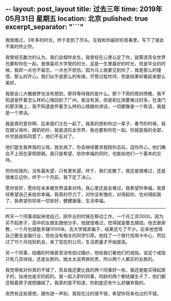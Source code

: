 --
layout: post_layout
title: 过去三年
time: 2019年05月31日 星期五
location: 北京
pulished: true
excerpt_separator: "```"
---


 我很难过，3年多的时光，终于走到了尽头。在我和你最好的青春里，写下了彼此不美的终止符。

 我曾经无数次的认为，我们会相伴余生。我曾经在心里认定了你，就算违背全世界也要和你在一起。我很喜欢大学里的时光，这是一生里最好的时光，但是毕业的时候，我却一点也不留恋，一点也不悲伤。因为马上就要见到你了，我是那么的憧憬，那么的开心。我们似乎是那么的有缘，尽管过程坎坷，但是结果却看起来那么美好。

 我那会儿大概做梦也没有想到，即将等待我的是什么。那个下雨的周四傍晚，我不知道是怀着怎么样的心情回到了广州。我没有哭，但是却比哭要难过的多。在澳门的那天晚上，我不知道是怀着怎么样的心情跟你讲话，一切都像是一个笑话，我就是一个笑话。

 我是真的爱你啊，后来我们又在一起了。我真的想和你过一辈子，春节的时候，我在跟父母吵，跟奶奶吵，就是违抗全世界，我也要和你在一起。你就是我的全部，吵完我爸妈同意了，他们不反对了。

 他们是生我养我的父母，我生病了，你会继续要求我陪你去玩，逗你开心，他们确会不上班在家照顾我。我只是希望，给你幸福的同时，也能给他们一个基本的交待。

 但你给我的，没有最失望，只有更失望。终于，我们走散了。我还是很难过，还是很难忘记你，终于一个月前，我下定了决心。

 愿你安好，愿你在未来被世界温柔对待。我心里还是会难过，我希望你幸福，我曾经希望自己来给你幸福。我真的尽力了，对你没有愧疚，对得起你，也对得起我了，我希望你将来一切安好，健健康康，生活幸福。
 
 ---------------------------
 
 昨天一个同事讲起来他自己，刚毕业的时候在移动工作，一个月工资3000。因为买不起房子，高中的女朋友跟他分手。他就很难过，觉得就是要去搞钱。他去做家教，一个月也就能多赚1000块。去大学城卖箱子，结果还亏了不少。后来他觉得自己要去金融行业，但也没有相关的同学引荐。他找了一个银行信用卡中心，然后过了15个月找到机会，来了现在的公司，生活质量才开始提高。
 
 另一个同事，结婚的时候甚至没有拍过婚纱，他给我们看他们的戒指，说这个戒指只有几百块钱，还是女款的。她太太说男款的贵，所以两个人都买的女款的。
 
 我觉得我对你真的不错了，而且我还要比我的两个同事好一些，我还是能买得起房子的，钻戒也是买的起的。我一起入职的同事，同龄的两个都结婚生子了，他们都还租着房子就把婚结了。我真的是不知道，你到底还有什么好嫌弃我的。
 
 突然有这些感想，跟你道一声别，我现在过的很不错，希望你将来也过的不错。

